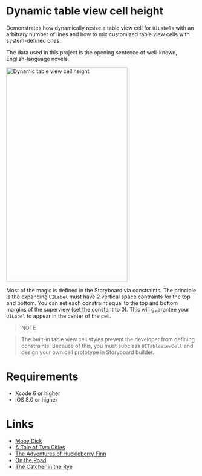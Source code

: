 # Dynamic table view cell height
Demonstrates how dynamically resize a table view cell for `UILabels` with an arbitrary number of lines and how to mix customized table view cells with system-defined ones.

The data used in this project is the opening sentence of well-known, English-language novels.

<img src="https://raw.githubusercontent.com/jkereako/dynamic-table-view-cell-height/master/example.png" alt="Dynamic table view cell height" width="320" height="568" />

Most of the magic is defined in the Storyboard via constraints. The principle is the expanding `UILabel` must have 2 vertical space contraints for the top and bottom. You can set each constraint equal to the top and bottom margins of the superview (set the constant to 0). This will guarantee your `UILabel` to appear in the center of the cell. 

>NOTE

>The built-in table view cell styles prevent the developer from defining constraints. Because of this, you must subclass `UITableViewCell` and design your own cell prototype in Storyboard builder.

# Requirements
* Xcode 6 or higher
* iOS 8.0 or higher

# Links
- [Moby Dick](http://www.amazon.com/Moby-Dick-Bantam-Classics-Herman-Melville/dp/0553213113)
- [A Tale of Two Cities](http://www.amazon.com/Tale-Cities-Dover-Thrift-Editions/dp/0486406512)
- [The Adventures of Huckleberry Finn](http://www.amazon.com/Adventures-Huckleberry-Finn-Mark-Twain/dp/0486280616)
- [On the Road](http://www.amazon.com/On-Road-Jack-Kerouac/dp/0140283293)
- [The Catcher in the Rye](http://www.amazon.com/The-Catcher-Rye-J-D-Salinger/dp/0316769487)
